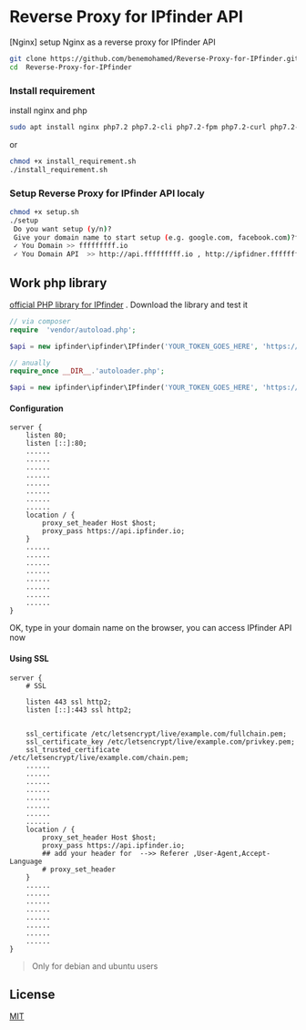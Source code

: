 # Reverse Proxy for IPfinder API
[Nginx] setup Nginx as a reverse proxy for IPfinder API

```bash
git clone https://github.com/benemohamed/Reverse-Proxy-for-IPfinder.git
cd  Reverse-Proxy-for-IPfinder
```

### Install requirement
install nginx and php
```bash
sudo apt install nginx php7.2 php7.2-cli php7.2-fpm php7.2-curl php7.2-zip php7.2-xml php7.2-mbstring
```
or
```bash
chmod +x install_requirement.sh
./install_requirement.sh
```

### Setup Reverse Proxy for IPfinder API localy

```bash
chmod +x setup.sh
./setup
 Do you want setup (y/n)?
 Give your domain name to start setup (e.g. google.com, facebook.com)?fffffffff.io
 ✓ You Domain >> fffffffff.io
 ✓ You Domain API  >> http://api.fffffffff.io , http://ipfidner.fffffffff.io

```

## Work php library
[official PHP library for IPfinder](https://github.com/ipfinder-io/ip-finder-php) .
Download the library and test it

```php
// via composer
require  'vendor/autoload.php';

$api = new ipfinder\ipfinder\IPfinder('YOUR_TOKEN_GOES_HERE', 'https://ipfinder.yourdomain.com');

// anually
require_once __DIR__.'autoloader.php';

$api = new ipfinder\ipfinder\IPfinder('YOUR_TOKEN_GOES_HERE', 'https://ipfinder.yourdomain.com');

```

#### Configuration
```nginx
server {
    listen 80;
    listen [::]:80;
    ......
    ......
    ......
    ......
    ......
    ......
    ......
    ......
    location / {
        proxy_set_header Host $host;
        proxy_pass https://api.ipfinder.io;
    }
    ......
    ......
    ......
    ......
    ......
    ......
    ......
    ......
}

```
OK, type in your domain name on the browser, you can access IPfinder API now


#### Using SSL
```nginx
server {
    # SSL

    listen 443 ssl http2;
    listen [::]:443 ssl http2;


    ssl_certificate /etc/letsencrypt/live/example.com/fullchain.pem;
    ssl_certificate_key /etc/letsencrypt/live/example.com/privkey.pem;
    ssl_trusted_certificate /etc/letsencrypt/live/example.com/chain.pem;
    ......
    ......
    ......
    ......
    ......
    ......
    ......
    ......
    location / {
        proxy_set_header Host $host;
        proxy_pass https://api.ipfinder.io;
        ## add your header for  -->> Referer ,User-Agent,Accept-Language
        # proxy_set_header
    }
    ......
    ......
    ......
    ......
    ......
    ......
    ......
    ......
}
```
> Only for debian and ubuntu users

License
----
[MIT](LICENSE)
